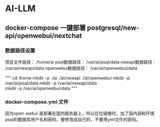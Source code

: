 # AI-LLM

## docker-compose 一键部署 postgresql/new-api/openwebui/nextchat


### 数据路径设置

项目文件路径： 		/home/ai
psql数据路径： 		/var/ai/psql/data
newapi数据路径：		/var/ai/newapi/data
openwebui数据路径：	/var/ai/openwebui/data

"""
cd /home
mkdir -p ./ai ./ai/newapi ./ai/openwebui
mkdir -p /var/ai/psql/data
mkdir -p /var/ai/newapi/data  
mkdir -p /var/ai/openwebui/data
"""

### docker-compose.yml 文件
因为open-webui 是部署在国内服务器上，所以在拉镜像时，加了国内源和环境
psql的数据库用户名和密码，要修改成自已的，不要用yml文件的密码。

